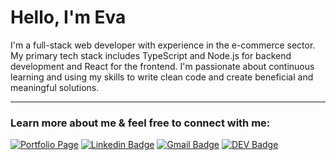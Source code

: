 # Hello, I'm Eva

<p>
I'm a full-stack web developer with experience in the e-commerce sector. My primary tech stack includes TypeScript and Node.js for backend development and React for the frontend. I'm passionate about continuous learning and using my skills to write clean code and create beneficial and meaningful solutions.
</p>

---

### Learn more about me & feel free to connect with me:

[![Portfolio Page](https://img.shields.io/badge/WWW-Portfolio%20Page-cc4e56?style=flat-square&link=http://greiner-anzenbacher.com)](http://greiner-anzenbacher.com)
[![Linkedin Badge](https://img.shields.io/badge/-LinkedIn-0072b1?style=flat-square&logo=Linkedin&logoColor=white&link=https://de.linkedin.com/in/eva-greiner-anzenbacher)](https://de.linkedin.com/in/eva-greiner-anzenbacher)
[![Gmail Badge](https://img.shields.io/badge/-Email-c71610?style=flat-square&logo=Gmail&logoColor=white&link=mailto:greiner.anzenbacher@gmail.com)](mailto:greiner.anzenbacher@gmail.com)
[![DEV Badge](https://img.shields.io/badge/-_evagrean-%230A0A0A.svg?&style=flat-square&logo=DEV.to&logoColor=white&link=https://dev.to/evagrean)](https://dev.to/evagrean)

<!--![Profile last updated](https://img.shields.io/github/last-commit/evagrean/evagrean/main?label=Last%20updated&style=flat-square)-->
